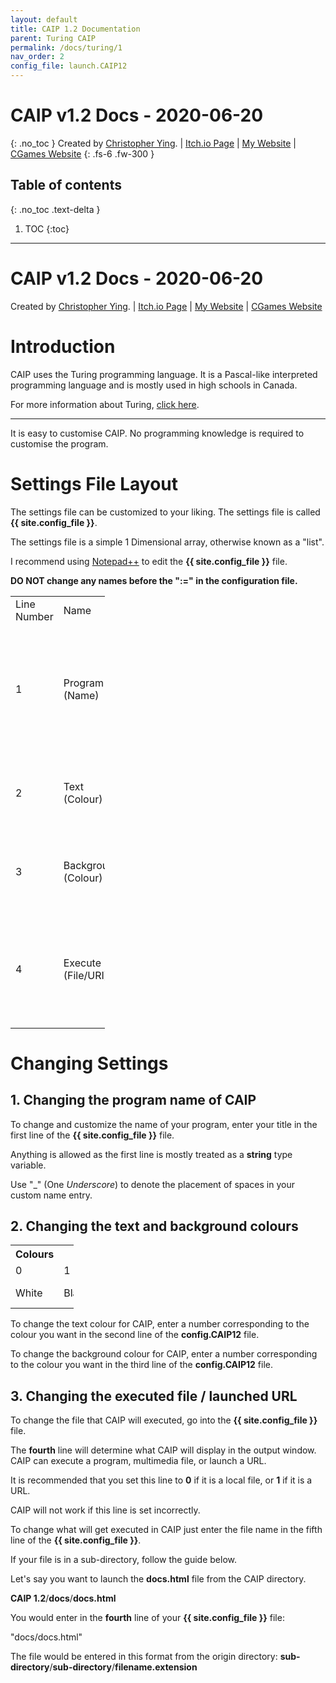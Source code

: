```yaml
---
layout: default
title: CAIP 1.2 Documentation
parent: Turing CAIP
permalink: /docs/turing/1
nav_order: 2
config_file: launch.CAIP12
---
```

# CAIP v1.2 Docs - 2020-06-20
{: .no_toc }
Created by [Christopher Ying](https://github.com/ChrispyMC). | [Itch.io Page](https://cih.itch.io/caip) | [My Website](https://sites.google.com/view/chrispy) | [CGames Website](https://sites.google.com/view/countergames)
{: .fs-6 .fw-300 }
## Table of contents
{: .no_toc .text-delta }
1. TOC
{:toc}
---

<h1>CAIP v1.2 Docs - 2020-06-20</h1>
<p>Created by <a href="https://github.com/ChrispyMC">Christopher Ying</a>. | <a href="https://cih.itch.io">Itch.io Page</a> | <a href="http://chrispy.us.to">My Website</a> | <a href="http://cgames.us.to">CGames Website</a></p>

<h1>Introduction</h1>

<p>CAIP uses the Turing programming language. It is a Pascal-like interpreted programming language and is mostly used in high schools in Canada.<p>

<p>For more information about Turing, <a href="https://en.wikipedia.org/wiki/Turing_(programming_language)">click here</a>.</p>

<hr>

<p>It is easy to customise CAIP. No programming knowledge is required to customise the program.</p>

<h1>Settings File Layout</h1>

<p>The settings file can be customized to your liking. The settings file is called <b>{{ site.config_file }}</b>.</p>
<p>The settings file is a simple 1 Dimensional array, otherwise known as a "list".</p>
<p>I recommend using <a href="https://notepad-plus-plus.org/">Notepad++</a> to edit the <b>{{ site.config_file }}</b> file.</p>
<p><b>DO NOT change any names before the ":=" in the configuration file.</b></p>

<table style="width:30%">
	<tr>
		<td>Line Number</td>
		<td>Name</td>
		<td>Possible Entries</td>
	</tr>
	<tr>
		<td>1</td>
		<td>Program (Name)</td>
		<td>Anything in a <b>string</b> variable type. Use "_" to denote spaces in your program name.</td>
	</tr>
	<tr>
		<td>2</td>
		<td>Text (Colour)</td>
		<td>Any number ID in the colour chart below.</td>
	</tr>
	<tr>
		<td>3</td>
		<td>Background (Colour)</td>
		<td>Any number ID in the colour chart below.</td>
	</tr>
	<tr>
		<td>4</td>
		<td>Execute (File/URI)</td>
		<td>Local File (With file extension in the entry) or URI (http(s)://, steam://, etc.)</td>
	</tr>
</table>
<h1><b>Changing Settings</b></h1>

<h2>1. Changing the program name of CAIP</h2>

<p>To change and customize the name of your program, enter your title in the first line of the <b>{{ site.config_file }}</b> file.</p>
<p>Anything is allowed as the first line is mostly treated as a <b>string</b> type variable.</p>
<p>Use "_" (One <i>Underscore</i>) to denote the placement of spaces in your custom name entry.</p>

<h2>2. Changing the text and background colours</h2>

<table style="width:20%">
	<tr>
		<th>Colours</th>
	</tr>
	<tr>
		<td>0</td>
		<td>1</td>
		<td>2</td>
		<td>3</td>
	</tr>
	<tr>
		<td>White</td>
		<td>Black</td>
		<td>Light Grey</td>
		<td>Dark Grey</td>
	</tr>
</table>

<p>To change the text colour for CAIP, enter a number corresponding to the colour you want in the second line of the <b>config.CAIP12</b> file.</p>

<p>To change the background colour for CAIP, enter a number corresponding to the colour you want in the third line of the <b>config.CAIP12</b> file.</p>

<h2>3. Changing the executed file / launched URL</h2>

<p>To change the file that CAIP will executed, go into the <b>{{ site.config_file }}</b> file.</p>
<p>The <b>fourth</b> line will determine what CAIP will display in the output window. CAIP can execute a program, multimedia file, or launch a URL.</p>
<p>It is recommended that you set this line to <b>0</b> if it is a local file, or <b>1</b> if it is a URL.</p>
<p>CAIP will not work if this line is set incorrectly.<p>

<p>To change what will get executed in CAIP just enter the file name in the fifth line of the <b>{{ site.config_file }}</b>.
<p>If your file is in a sub-directory, follow the guide below.</p>

<p>Let's say you want to launch the <b>docs.html</b> file from the CAIP directory.</p>

<p><b>CAIP 1.2</b>/<b>docs</b>/<b>docs.html</b></p>

<p>You would enter in the <b>fourth</b> line of your <b>{{ site.config_file }}</b> file:</p>
<p>"docs/docs.html"</p>

<p>The file would be entered in this format from the origin directory: <b>sub-directory</b>/<b>sub-directory</b>/<b>filename.extension</b></p>